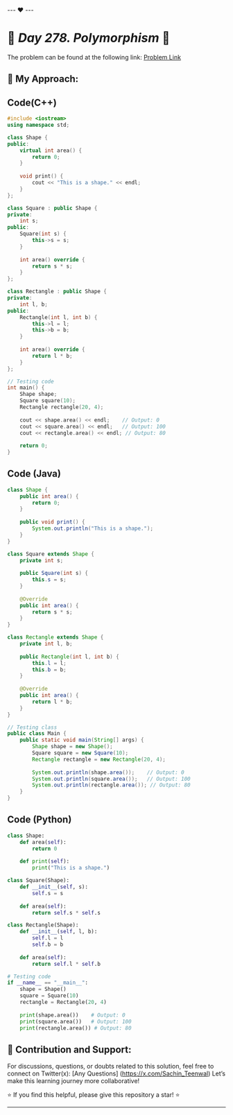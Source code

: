 --- ❤️ ---

# 🚀 _Day 278. Polymorphism_ 🧠


The problem can be found at the following link: [Problem Link](https://www.interviewbit.com/problems/js-polymorphism/)

## 🎯 **My Approach:**


## Code(C++)
```cpp
#include <iostream>
using namespace std;

class Shape {
public:
    virtual int area() {
        return 0;
    }
    
    void print() {
        cout << "This is a shape." << endl;
    }
};

class Square : public Shape {
private:
    int s;
public:
    Square(int s) {
        this->s = s;
    }
    
    int area() override {
        return s * s;
    }
};

class Rectangle : public Shape {
private:
    int l, b;
public:
    Rectangle(int l, int b) {
        this->l = l;
        this->b = b;
    }
    
    int area() override {
        return l * b;
    }
};

// Testing code
int main() {
    Shape shape;
    Square square(10);
    Rectangle rectangle(20, 4);
    
    cout << shape.area() << endl;    // Output: 0
    cout << square.area() << endl;   // Output: 100
    cout << rectangle.area() << endl; // Output: 80
    
    return 0;
}
```

## Code (Java)

```java
class Shape {
    public int area() {
        return 0;
    }
    
    public void print() {
        System.out.println("This is a shape.");
    }
}

class Square extends Shape {
    private int s;
    
    public Square(int s) {
        this.s = s;
    }
    
    @Override
    public int area() {
        return s * s;
    }
}

class Rectangle extends Shape {
    private int l, b;
    
    public Rectangle(int l, int b) {
        this.l = l;
        this.b = b;
    }
    
    @Override
    public int area() {
        return l * b;
    }
}

// Testing class
public class Main {
    public static void main(String[] args) {
        Shape shape = new Shape();
        Square square = new Square(10);
        Rectangle rectangle = new Rectangle(20, 4);
        
        System.out.println(shape.area());    // Output: 0
        System.out.println(square.area());   // Output: 100
        System.out.println(rectangle.area()); // Output: 80
    }
}
```

## Code (Python)

```python
class Shape:
    def area(self):
        return 0
    
    def print(self):
        print("This is a shape.")

class Square(Shape):
    def __init__(self, s):
        self.s = s
    
    def area(self):
        return self.s * self.s

class Rectangle(Shape):
    def __init__(self, l, b):
        self.l = l
        self.b = b
    
    def area(self):
        return self.l * self.b

# Testing code
if __name__ == "__main__":
    shape = Shape()
    square = Square(10)
    rectangle = Rectangle(20, 4)
    
    print(shape.area())    # Output: 0
    print(square.area())   # Output: 100
    print(rectangle.area()) # Output: 80
```



## 🎯 **Contribution and Support:**

For discussions, questions, or doubts related to this solution, feel free to connect on Twitter(x): [Any Questions] (https://x.com/Sachin_Teenwal) Let’s make this learning journey more collaborative!

⭐ If you find this helpful, please give this repository a star! ⭐

---
